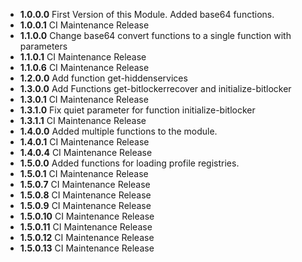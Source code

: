 * **1.0.0.0** First Version of this Module. Added base64 functions.
* **1.0.0.1** CI Maintenance Release
* **1.1.0.0** Change base64 convert functions to a single function with parameters
* **1.1.0.1** CI Maintenance Release
* **1.1.0.6** CI Maintenance Release
* **1.2.0.0** Add function get-hiddenservices
* **1.3.0.0** Add Functions get-bitlockerrecover and initialize-bitlocker
* **1.3.0.1** CI Maintenance Release
* **1.3.1.0** Fix quiet parameter for function initialize-bitlocker
* **1.3.1.1** CI Maintenance Release
* **1.4.0.0** Added multiple functions to the module.
* **1.4.0.1** CI Maintenance Release
* **1.4.0.4** CI Maintenance Release
* **1.5.0.0** Added functions for loading profile registries.
* **1.5.0.1** CI Maintenance Release
* **1.5.0.7** CI Maintenance Release
* **1.5.0.8** CI Maintenance Release
* **1.5.0.9** CI Maintenance Release
* **1.5.0.10** CI Maintenance Release
* **1.5.0.11** CI Maintenance Release
* **1.5.0.12** CI Maintenance Release
* **1.5.0.13** CI Maintenance Release